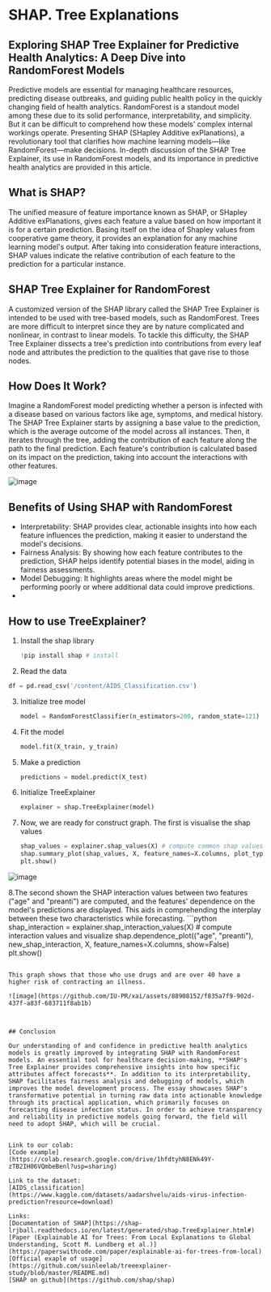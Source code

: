 # SHAP. Tree Explanations

## Exploring SHAP Tree Explainer for Predictive Health Analytics: A Deep Dive into RandomForest Models

Predictive models are essential for managing healthcare resources, predicting disease outbreaks, and guiding public health policy in the quickly changing field of health analytics. 
RandomForest is a standout model among these due to its solid performance, interpretability, and simplicity. But it can be difficult to comprehend how these models' complex internal workings operate. 
Presenting SHAP (SHapley Additive exPlanations), a revolutionary tool that clarifies how machine learning models—like RandomForest—make decisions. 
In-depth discussion of the SHAP Tree Explainer, its use in RandomForest models, and its importance in predictive health analytics are provided in this article.

## What is SHAP?

The unified measure of feature importance known as SHAP, or SHapley Additive exPlanations, gives each feature a value based on how important it is for a certain prediction. Basing itself on the idea of Shapley values from cooperative game theory, it provides an explanation for any machine learning model's output. After taking into consideration feature interactions, SHAP values indicate the relative contribution of each feature to the prediction for a particular instance.

## SHAP Tree Explainer for RandomForest

A customized version of the SHAP library called the SHAP Tree Explainer is intended to be used with tree-based models, such as RandomForest. Trees are more difficult to interpret since they are by nature complicated and nonlinear, in contrast to linear models. To tackle this difficulty, the SHAP Tree Explainer dissects a tree's prediction into contributions from every leaf node and attributes the prediction to the qualities that gave rise to those nodes.

## How Does It Work?

Imagine a RandomForest model predicting whether a person is infected with a disease based on various factors like age, symptoms, and medical history. The SHAP Tree Explainer starts by assigning a base value to the prediction, which is the average outcome of the model across all instances. Then, it iterates through the tree, adding the contribution of each feature along the path to the final prediction. Each feature's contribution is calculated based on its impact on the prediction, taking into account the interactions with other features.

![image](https://github.com/IU-PR/xai/assets/88908152/f30498ec-8ac4-4f66-8bec-a99a5d6ffe41)


## Benefits of Using SHAP with RandomForest

- Interpretability: SHAP provides clear, actionable insights into how each feature influences the prediction, making it easier to understand the model's decisions.
- Fairness Analysis: By showing how each feature contributes to the prediction, SHAP helps identify potential biases in the model, aiding in fairness assessments.
- Model Debugging: It highlights areas where the model might be performing poorly or where additional data could improve predictions.
- 
## How to use TreeExplainer?

1. Install the shap library
   ```python
   !pip install shap # install
   ```
2.  Read the data
   ```python
   df = pd.read_csv('/content/AIDS_Classification.csv') 
   ```
3. Initialize tree model
   ```python
   model = RandomForestClassifier(n_estimators=200, random_state=121)
   ```
4. Fit the model
   ```python
   model.fit(X_train, y_train)
   ```
5. Make a prediction
   ```python
   predictions = model.predict(X_test) 
   ```
6. Initialize TreeExplainer
   ```python
   explainer = shap.TreeExplainer(model)
   ```

7. Now, we are ready for construct graph. The first is visualise the shap values
   ```python
   shap_values = explainer.shap_values(X) # compute common shap values and visualize
   shap.summary_plot(shap_values, X, feature_names=X.columns, plot_type="dot", auto_size_plot=False, show=False)
   plt.show()
   ```
![image](https://github.com/IU-PR/xai/assets/88908152/6a14d69f-c442-41eb-b24a-2dc9f8b58546)


8.The second shown the SHAP interaction values between two features ("age" and "preanti") are computed, and the features' dependence on the model's predictions are displayed. This aids in comprehending the interplay between these two characteristics while forecasting.
    ```python
    shap_interaction = explainer.shap_interaction_values(X) # compute interaction values and visualize
    shap.dependence_plot(("age", "preanti"), new_shap_interaction, X, feature_names=X.columns, show=False)
    plt.show()
    
   ```

This graph shows that those who use drugs and are over 40 have a higher risk of contracting an illness.

![image](https://github.com/IU-PR/xai/assets/88908152/f835a7f9-902d-437f-a83f-683711f8ab1b)



## Conclusion

Our understanding of and confidence in predictive health analytics models is greatly improved by integrating SHAP with RandomForest models. An essential tool for healthcare decision-making, **SHAP's Tree Explainer provides comprehensive insights into how specific attributes affect forecasts**. In addition to its interpretability, SHAP facilitates fairness analysis and debugging of models, which improves the model development process. The essay showcases SHAP's transformative potential in turning raw data into actionable knowledge through its practical application, which primarily focuses on forecasting disease infection status. In order to achieve transparency and reliability in predictive models going forward, the field will need to adopt SHAP, which will be crucial.


Link to our colab:
[Code example](https://colab.research.google.com/drive/1hfdtyhN8ENk49Y-zTB2IH06VQmbeBenl?usp=sharing)

Link to the dataset:
[AIDS_classification](https://www.kaggle.com/datasets/aadarshvelu/aids-virus-infection-prediction?resource=download)

Links:
[Documentation of SHAP](https://shap-lrjball.readthedocs.io/en/latest/generated/shap.TreeExplainer.html#)
[Paper (Explainable AI for Trees: From Local Explanations to Global Understanding, Scott M. Lundberg et al.)](https://paperswithcode.com/paper/explainable-ai-for-trees-from-local)
[Official exaple of usage](https://github.com/suinleelab/treeexplainer-study/blob/master/README.md)
[SHAP on github](https://github.com/shap/shap)


